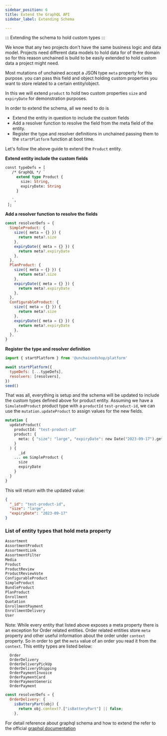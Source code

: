```yaml
---
sidebar_position: 6
title: Extend the GraphQL API
sidebar_label: Extending Schema

---
```

:::
 Extending the schema to hold custom types
:::

We know that any two projects don't have the same business logic and data model. Projects need different data models to hold data for of there domain so for this reason unchained is build to be easily extended to hold custom data a project might need.

Most mutations of unchained accept a JSON type `meta` property for this purpose. you can pass this field and object holding custom properties you want to store related to a certain entity/object.

In this we will extend `product` to hold two custom properties `size` and `expiryDate` for demonstration purposes.

In order to extend the schema, all we need to do is

- Extend the entity in question to include the custom fields
- Add a resolver function to resolve the field from the meta field of the entity.
- Register the type and resolver definitions in unchained passing them to the `startPlatform` function at boot time.

Let's follow the above guide to extend the `Product` entity.

**Extend entity include the custom fields**

```graphql
const typeDefs = [
   /* GraphQL */ `
     extend type Product {
       size: String,
       expiryDate: String
     }

   `,
 ];
```

**Add a resolver function to resolve the fields**

```js
const resolverDefs = {
  SimpleProduct: {
    size({ meta = {} }) {
      return meta?.size
    },
    expiryDate({ meta = {} }) {
      return meta?.expiryDate
    },
  },
  PlanProduct: {
    size({ meta = {} }) {
      return meta?.size
    },
    expiryDate({ meta = {} }) {
      return meta?.expiryDate
    },
  },
  ConfigurableProduct: {
    size({ meta = {} }) {
      return meta?.size
    },
    expiryDate({ meta = {} }) {
      return meta?.expiryDate
    },
  },
}
```

**Register the type and resolver definition**

```js
import { startPlatform } from '@unchainedshop/platform'

await startPlatform({
  typeDefs: [...typeDefs],
  resolvers: [resolvers],
})
seed()
```

That was all, everything is setup and the schema will be updated to include the custom types defined above for product entity.
Assuming we have a `SimulatedProduct` product type with a `productId` `test-product-id`, we can use the `mutation.updateProduct` to assign values for the new fields.

```graphql
mutation {
  updateProduct(
    productId: "test-product-id"
    product: {
      meta: { "size": "large", "expiryDate": new Date("2023-09-17").getTime() }
    }
  ) {
      _id
    ... on SimpleProduct {
      size
      expiryDate
    }
  }
}
```

This will return with the updated value:

```json
{
  "_id": "test-product-id",
  "size": "large",
  "expiryDate": "2023-09-17"
}
```

### List of entity types that hold meta property

```js
Assortment
AssortmentProduct
AssortmentLink
AssortmentFilter
Media
Product
ProductReview
ProductReviewVote
ConfigurableProduct
SimpleProduct
BundleProduct
PlanProduct
Enrollment
Quotation
EnrollmentPayment
EnrollmentDelivery
User
```

Note: While every entity that listed above exposes a meta property there is an exception for Order related entities. Order related entities store `meta` property and other useful information about the order under `context` property. So in order to get the `meta` value of an order you read it from the `context`. This entity types are listed below:

```
  Order
  OrderDelivery
  OrderDeliveryPickUp
  OrderDeliveryShipping
  OrderPaymentInvoice
  OrderPaymentCard
  OrderPaymentGeneric
  OrderPayment
```

```js
const resolverDefs = {
  OrderDelivery: {
    isBatteryPart(obj) {
      return obj.context?.["isBatteryPart"] || false;
    },

```

For detail reference about graphql schema and how to extend the refer to the official [graphql documentation](https://graphql.org/learn/schema/)